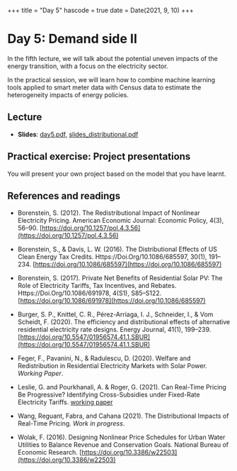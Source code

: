 +++
title = "Day 5"
hascode = true
date = Date(2021, 9, 10)
+++

# Day 5: Demand side II

In the fifth lecture, we will talk about the potential uneven impacts of the energy transition, with a focus on the electricity sector.

In the practical session, we will learn how to combine machine learning tools applied to smart meter data with Census data to estimate the heterogeneity impacts of energy policies. 

## Lecture

* **Slides**: [day5.pdf](/materials/day5/day5.pdf), [slides_distributional.pdf](/materials/day5/slides_distributional.pdf)


## Practical exercise: Project presentations

You will present your own project based on the model that you have learnt.


## References and readings

* Borenstein, S. (2012). The Redistributional Impact of Nonlinear Electricity Pricing. American Economic Journal: Economic Policy, 4(3), 56–90. [https://doi.org/10.1257/pol.4.3.56](https://doi.org/10.1257/pol.4.3.56)

* Borenstein, S., & Davis, L. W. (2016). The Distributional Effects of US Clean Energy Tax Credits. Https://Doi.Org/10.1086/685597, 30(1), 191–234. [https://doi.org/10.1086/685597](https://doi.org/10.1086/685597)

* Borenstein, S. (2017). Private Net Benefits of Residential Solar PV: The Role of Electricity Tariffs, Tax Incentives, and Rebates. Https://Doi.Org/10.1086/691978, 4(S1), S85–S122. [https://doi.org/10.1086/691978](https://doi.org/10.1086/685597)

* Burger, S. P., Knittel, C. R., Pérez-Arriaga, I. J., Schneider, I., & Vom Scheidt, F. (2020). The efficiency and distributional effects of alternative residential electricity rate designs. Energy Journal, 41(1), 199–239. [https://doi.org/10.5547/01956574.41.1.SBUR](https://doi.org/10.5547/01956574.41.1.SBUR)

* Feger, F., Pavanini, N., & Radulescu, D. (2020). Welfare and Redistribution in Residential Electricity Markets with Solar Power. _Working Paper_.

* Leslie, G. and Pourkhanali, A. & Roger, G. (2021). Can Real-Time Pricing Be Progressive? Identifying Cross-Subsidies under Fixed-Rate Electricity Tariffs. [working paper](https://papers.ssrn.com/sol3/papers.cfm?abstract_id=3774556)

* Wang, Reguant, Fabra, and Cahana (2021). The Distributional Impacts of Real-Time Pricing. _Work in progress_.

* Wolak, F. (2016). Designing Nonlinear Price Schedules for Urban Water Utilities to Balance Revenue and Conservation Goals. National Bureau of Economic Research. [https://doi.org/10.3386/w22503](https://doi.org/10.3386/w22503)